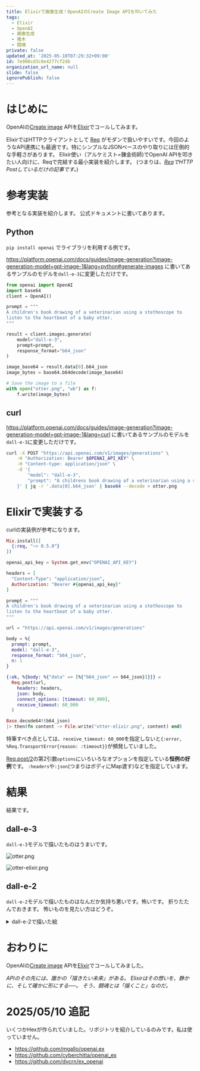 ```yaml
---
title: Elixirで画像生成！OpenAIのCreate Image APIを叩いてみた
tags:
  - Elixir
  - OpenAI
  - 画像生成
  - 猪木
  - 闘魂
private: false
updated_at: '2025-05-10T07:29:32+09:00'
id: 7e900cd3c9e4277cf2db
organization_url_name: null
slide: false
ignorePublish: false
---
```

# はじめに

OpenAIの[Create image](https://platform.openai.com/docs/api-reference/images/create) APIを[Elixir](https://elixir-lang.org/)でコールしてみます。

ElixirではHTTPクライアントとして [Req](https://hexdocs.pm/req/Req.html) がモダンで扱いやすいです。今回のようなAPI連携にも最適です。特にシンプルなJSONベースのやり取りには圧倒的な手軽さがあります。
Elixir使い（アルケミスト=錬金術師)でOpenAI APIを叩きたい人向けに、Reqで完結する最小実装を紹介します。
(つまりは、_[Req](https://hexdocs.pm/req/Req.html)でHTTP Postしているだけの記事です。_)

# 参考実装

参考となる実装を紹介します。
公式ドキュメントに書いてあります。

## Python

`pip install openai` でライブラリを利用する例です。

https://platform.openai.com/docs/guides/image-generation?image-generation-model=gpt-image-1&lang=python#generate-images に書いてあるサンプルのモデルを`dall-e-3`に変更しただけです。

```python:image.py
from openai import OpenAI
import base64
client = OpenAI()

prompt = """
A children's book drawing of a veterinarian using a stethoscope to 
listen to the heartbeat of a baby otter.
"""

result = client.images.generate(
    model="dall-e-3",
    prompt=prompt,
    response_format="b64_json"
)

image_base64 = result.data[0].b64_json
image_bytes = base64.b64decode(image_base64)

# Save the image to a file
with open("otter.png", "wb") as f:
    f.write(image_bytes)
```

## curl

https://platform.openai.com/docs/guides/image-generation?image-generation-model=gpt-image-1&lang=curl
に書いてあるサンプルのモデルを`dall-e-3`に変更しただけです。


```bash
curl -X POST "https://api.openai.com/v1/images/generations" \
    -H "Authorization: Bearer $OPENAI_API_KEY" \
    -H "Content-type: application/json" \
    -d '{
        "model": "dall-e-3",
        "prompt": "A childrens book drawing of a veterinarian using a stethoscope to listen to the heartbeat of a baby otter."
    }' | jq -r '.data[0].b64_json' | base64 --decode > otter.png
```

# Elixirで実装する

curlの実装例が参考になります。

```elixir:image.exs
Mix.install([
  {:req, "~> 0.5.0"}
])

openai_api_key = System.get_env("OPENAI_API_KEY")

headers = [
  "Content-Type": "application/json",
  Authorization: "Bearer #{openai_api_key}"
]

prompt = """
A children's book drawing of a veterinarian using a stethoscope to
listen to the heartbeat of a baby otter.
"""

url = "https://api.openai.com/v1/images/generations"

body = %{
  prompt: prompt,
  model: "dall-e-3",
  response_format: "b64_json",
  n: 1
}

{:ok, %{body: %{"data" => [%{"b64_json" => b64_json}]}}} =
  Req.post(url,
    headers: headers,
    json: body,
    connect_options: [timeout: 60_000],
    receive_timeout: 60_000
  )

Base.decode64!(b64_json)
|> then(fn content -> File.write("otter-elixir.png", content) end)
```

特筆すべき点としては、`receive_timeout: 60_000`を指定しないと`{:error, %Req.TransportError{reason: :timeout}}`が頻発していました。

[Req.post/2](https://hexdocs.pm/req/Req.html#post/2)の第2引数`options`にいろいろなオプションを指定している**恒例の好例**です。
`:headers`や`:json`(つまりはボディにMap渡す)などを指定しています。

# 結果

結果です。

## dall-e-3

`dall-e-3`モデルで描いたものはうまいです。

![otter.png](https://qiita-image-store.s3.ap-northeast-1.amazonaws.com/0/131808/75526ae1-f2e4-4d26-b46e-9fd301bc09bf.png)

![otter-elixir.png](https://qiita-image-store.s3.ap-northeast-1.amazonaws.com/0/131808/a5f3243d-4557-4fd1-acd5-56f0b77bb5ef.png)




## dall-e-2

`dall-e-2`モデルで描いたものはなんだか気持ち悪いです。怖いです。
折りたたんでおきます。
怖いものを見たい方はどうぞ。

<details><summary>dall-e-2で描いた絵</summary>

![otter.png](https://qiita-image-store.s3.ap-northeast-1.amazonaws.com/0/131808/ccea35c1-abe5-4966-9629-f947b1f736a9.png)

![otter-elixir.png](https://qiita-image-store.s3.ap-northeast-1.amazonaws.com/0/131808/aa2b515d-975e-4f49-bfd8-c08589950b7c.png)

</details>


# おわりに

OpenAIの[Create image](https://platform.openai.com/docs/api-reference/images/create) APIを[Elixir](https://elixir-lang.org/)でコールしてみました。

_APIのその先には、誰かの「描きたい未来」がある。_
_Elixirはその想いを、静かに、そして確かに形にする──。_
_そう、闘魂とは「描くこと」なのだ。_


# 2025/05/10 追記

いくつかHexが作られていました。リポジトリを紹介しているのみです。私は使っていません。

- https://github.com/mgallo/openai.ex
- https://github.com/cyberchitta/openai_ex
- https://github.com/dvcrn/ex_openai
